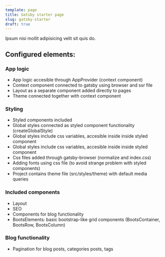 ```yaml
---
template: page
title: Gatsby starter page
slug: gatsby-starter
draft: true
---
```

Ipsum nisi mollit adipisicing velit sit quis do.

## Configured elements:

### App logic

* App logic accesible through AppProvider (context component)
* Context component connected to gatsby using browser and ssr file
* Layout as a separate component added directly to pages
* Theme connected together with context component

### Styling

* Styled components included
* Global styles connected as styled component functionality (createGlobalStyle)
* Global styles include css variables, accesible inside inside styled component
* Global styles include css variables, accesible inside inside styled component
* Css files added through gatsby-browser (normalize and index.css)
* Adding fonts using css file (to avoid strange problem with styled components)
* Project contains theme file (src/styles/theme) with default media queries

### Included components

* Layout
* SEO
* Components for blog functionality
* BootsElements: basic bootstrap-like grid components (BootsContainer, BootsRow, BootsColumn)

### Blog functionality

* Pagination for blog posts, categories posts, tags


